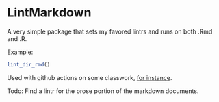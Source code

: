 # LintMarkdown

A very simple package that sets my favored lintrs and runs on both .Rmd and .R.

Example:
```r
lint_dir_rmd()
```

Used with github actions on some classwork, 
[for instance](https://github.com/URMC-BST/hw02-accidents).

Todo:
Find a lintr for the prose portion of the markdown documents.

